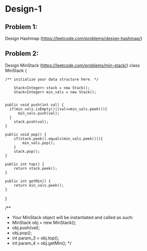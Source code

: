 # Design-1

## Problem 1:
Design Hashmap (https://leetcode.com/problems/design-hashmap/)



## Problem 2:
Design MinStack (https://leetcode.com/problems/min-stack/)
class MinStack {

    /** initialize your data structure here. */
 
        Stack<Integer> stack = new Stack();
        Stack<Integer> min_vals = new Stack();
   
    
    public void push(int val) {
      if(min_vals.isEmpty()||val<=min_vals.peek()){
          min_vals.push(val);
      }  
        stack.push(val);
    }
    
    public void pop() {
        if(stack.peek().equals(min_vals.peek())){
            min_vals.pop();
        }
        stack.pop();
    }
    
    public int top() {
        return stack.peek();
    }
    
    public int getMin() {
        return min_vals.peek();
    }
}

/**
 * Your MinStack object will be instantiated and called as such:
 * MinStack obj = new MinStack();
 * obj.push(val);
 * obj.pop();
 * int param_3 = obj.top();
 * int param_4 = obj.getMin();
 */


